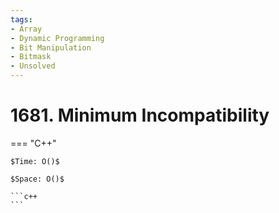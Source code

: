 ```yaml
---
tags:
- Array
- Dynamic Programming
- Bit Manipulation
- Bitmask
- Unsolved
---
```



# 1681. Minimum Incompatibility

=== "C++"

    $Time: O()$

    $Space: O()$

    ```c++
    ```